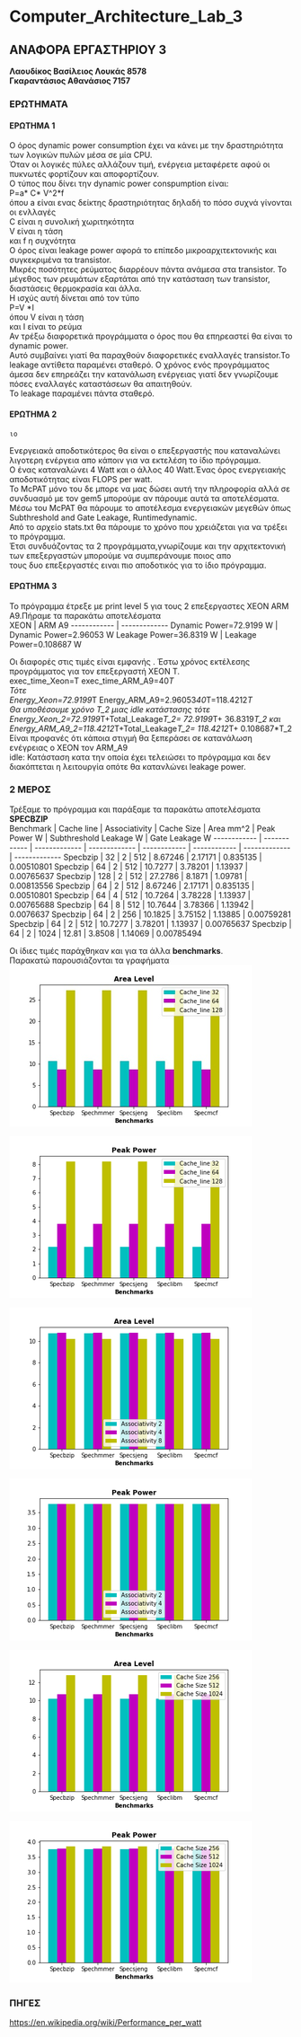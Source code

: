 # Computer_Architecture_Lab_3




## ΑΝΑΦΟΡΑ ΕΡΓΑΣΤΗΡΙΟΥ 3

__Λαουδίκος Βασίλειος Λουκάς 8578__  
__Γκαραντάσιος Αθανάσιος 7157__
### ΕΡΩΤΗΜΑΤΑ  
#### ΕΡΩΤΗΜΑ 1
  
  Ο όρος dynamic power consumption έχει να κάνει με την δραστηριότητα των λογικών πυλών μέσα σε μία CPU.  
  Όταν οι λογικές πύλες αλλάζουν τιμή, ενέργεια μεταφέρετε αφού οι πυκνωτές φορτίζουν και αποφορτίζουν.  
  Ο τύπος που δίνει την dynamic power conspumption είναι:  
  P=a* C* V^2*f  
  όπου a είναι ενας δείκτης δραστηριότητας δηλαδή το πόσο συχνά γίνονται οι ενλλαγές  
  C είναι η συνολική χωριτηκότητα  
  V είναι η τάση  
  και f η συχνότητα  
  Ο όρος είναι leakage power αφορά το επίπεδο μικροαρχιτεκτονικής και συγκεκριμένα τα transistor.  
  Μικρές ποσότητες ρεύματος διαρρέουν πάντα ανάμεσα στα transistor.
  Το μέγεθος των ρευμάτων εξαρτάται από την κατάσταση των transistor, διαστάσεις θερμοκρασία και άλλα.  
  Η ισχύς αυτή δίνεται από τον τύπο  
  P=V *I  
  όπου V είναι η τάση  
  και I είναι το ρεύμα  
  Αν τρέξω διαφορετικά προγράμματα ο όρος που θα επηρεαστεί θα είναι το dynamic power.  
  Αυτό συμβαίνει γιατί θα παραχθούν διαφορετικές εναλλαγές transistor.Το leakage αντίθετα παραμένει σταθερό.
  Ο χρόνος ενός προγράμματος άμεσα δεν επηρεάζει την κατανάλωση ενέργειας γιατί δεν γνωρίζουμε πόσες εναλλαγές καταστάσεων θα απαιτηθούν.  
  Το leakage παραμένει πάντα σταθερό.
  #### ΕΡΩΤΗΜΑ 2
    ιο
  Ενεργειακά αποδοτικότερος θα είναι ο επεξεργαστής που καταναλώνει λιγοτερη ενέργεια απο κάποιν για να εκτελέση το ίδιο πρόγραμμα.  
  Ο ένας καταναλώνει 4 Watt και ο άλλος 40 Watt.Ένας όρος ενεργειακής αποδοτικότητας είναι FLOPS per watt.  
  Το McPAT μόνο του δε μπορε να μας δώσει αυτή την πληροφορία αλλά σε συνδυασμό με τον gem5 μπορούμε αν πάρουμε αυτά τα αποτελέσματα.  
  Μέσω του McPAT θα πάρουμε το αποτέλεσμα ενεργειακών μεγεθών όπως  Subthreshold and Gate Leakage, Runtimedynamic.  
  Από το αρχείο stats.txt θα πάρουμε το χρόνο που χρειάζεται για να τρέξει το πρόγραμμα.  
  Έτσι συνδυάζοντας τα 2 προγράμματα,γνωρίζουμε και την αρχιτεκτονική των επεξεργαστών μπορούμε να συμπεράνουμε ποιος απο  
  τους δυο επεξεργαστές ειναι πιο αποδοτικός για το ίδιο πρόγραμμα. 
  
  #### ΕΡΩΤΗΜΑ 3
    
   Το πρόγραμμα έτρεξε με print level 5 για τους 2 επεξεργαστες XEON ARM A9.Πήραμε τα παρακάτω αποτελέσματα  
   ΧEON | ARM A9
------------ | -------------
Dynamic Power=72.9199 W | Dynamic Power=2.96053 W
Leakage Power=36.8319 W | Leakage Power=0.108687 W
  
  Οι διαφορές στις τιμές είναι εμφανής . Έστω χρόνος εκτέλεσης προγράμματος για τον επεξεργαστή  XEON T.  
  exec_time_Xeon=T exec_time_ARM_A9=40*T  
  Τότε  
  Energy_Xeon=72.9199*T Energy_ARM_A9=2.96053*40*T=118.4212*T   
  Θα υποθέσουμε χρόνο T_2 μιας idle κατάστασης τότε  
  Energy_Xeon_2=72.9199*T+Total_Leakage*T_2= 72.9199*T+ 36.8319*T_2 και  
  Energy_ARM_A9_2=118.4212*T+Total_Leakage*T_2= 118.4212*T+ 0.108687*T_2  
  Είναι προφανές ότι κάποια στιγμή θα ξεπεράσει σε κατανάλωση ενέγρειας ο XEON τον ARM_A9   
  idle: Κατάσταση κατα την οποία έχει τελειώσει το πρόγραμμα και δεν διακόπτεται η λειτουργία οπότε θα κατανλώνει leakage power.
  ### 2 ΜΕΡΟΣ  
  Τρέξαμε το πρόγραμμα και παράξαμε τα παρακάτω αποτελέσματα  
  __SPECBZIP__  
Benchmark | Cache line  | Associativity | Cache Size | Area mm^2 | Peak Power W | Subthreshold Leakage W | Gate Leakage W
------------ | ------------ | ------------- | ------------- | ------------ | ------------ | ------------- | -------------
Specbzip | 32 | 2 | 512 | 8.67246  | 2.17171 | 0.835135 | 0.00510801 
Specbzip  | 64 | 2 | 512 | 10.7277 | 3.78201 | 1.13937 | 0.00765637 
Specbzip | 128 | 2 | 512 | 27.2786 | 8.1871 | 1.09781 | 0.00813556 
Specbzip | 64 | 2 | 512 | 8.67246  | 2.17171 | 0.835135 | 0.00510801 
Specbzip  | 64 | 4 | 512 | 10.7264 | 3.78228 | 1.13937 | 0.00765688 
Specbzip | 64 | 8 | 512 | 10.7644 | 3.78366 | 1.13942 | 0.0076637 
Specbzip | 64 | 2 | 256 | 10.1825  | 3.75152 | 1.13885 | 0.00759281 
Specbzip  | 64 | 2 | 512 | 10.7277 | 3.78201 | 1.13937 | 0.00765637 
Specbzip | 64 | 2 | 1024 | 12.81 | 3.8508 | 1.14069 | 0.00785494 
  
 Οι ίδιες τιμές παράχθηκαν και για τα άλλα __benchmarks__.  
 Παρακατώ παρουσιάζονται τα γραφήματα  
 ![](https://github.com/Billaud/Computer_Architecture_Lab_3/blob/main/plots/area_cache_line.jpg)  
   
 ![](https://github.com/Billaud/Computer_Architecture_Lab_3/blob/main/plots/peak_power_cache_line.png)
   
 ![](https://github.com/Billaud/Computer_Architecture_Lab_3/blob/main/plots/area_as.png)
   
 ![](https://github.com/Billaud/Computer_Architecture_Lab_3/blob/main/plots/peak_power_as.png)
   
 ![](https://github.com/Billaud/Computer_Architecture_Lab_3/blob/main/plots/area_cache_size.png)
   
 ![](https://github.com/Billaud/Computer_Architecture_Lab_3/blob/main/plots/peak_power_cache_size.png)
 ### ΠΗΓΕΣ
 https://en.wikipedia.org/wiki/Performance_per_watt
